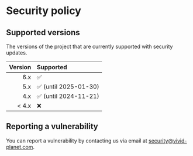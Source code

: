 # Security policy

## Supported versions

The versions of the project that are currently supported with security updates.

| Version | Supported                             |
| ------: | :------------------------------------ |
|     6.x | :white_check_mark:                    |
|     5.x | :white_check_mark: (until 2025-01-30) |
|     4.x | :white_check_mark: (until 2024-11-21) |
|   < 4.x | :x:                                   |

## Reporting a vulnerability

You can report a vulnerability by contacting us via email at [security@vivid-planet.com](mailto:security@vivid-planet.com).
